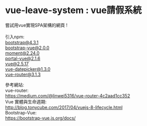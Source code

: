 ﻿# vue-leave-system : vue請假系統
嘗試用vue實現SPA架構的網頁 !<br />
<br />
引入npm:			 <br />
bootstrap@4.3.1		 <br />
bootstrap-vue@2.0.0	 <br />
moment@2.24.0		 <br />
portal-vue@2.1.6	 <br />
vue@2.5.17			 <br />
vue-datepicker@1.3.0 <br />
vue-router@3.1.3     <br />

參考網站:													<br />
vue-router:													<br />
https://medium.com/@linwei5316/vue-router-4c2aad1cc352		<br />
Vue 實體與生命週期:											<br />
http://blog.tonycube.com/2017/04/vuejs-8-lifecycle.html		<br />
Bootstrap-Vue:												<br />
https://bootstrap-vue.js.org/docs/							<br />

